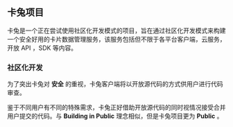 ## 卡兔项目

卡兔是一个正在尝试使用社区化开发模式的项目，旨在通过社区化开发模式来构建一个安全好用的卡片数据管理服务，该服务包括但不限于各平台客户端，云服务，开放 API ，SDK 等内容。


### 社区化开发

为了突出卡兔对 **安全** 的重视，卡兔客户端将以开放源代码的方式供用户进行代码审查。

鉴于不同用户有不同的特殊需求，卡兔正好借助开放源代码的同时视情况接受合并用户提交的代码。与 **Building in Public** 理念相似，但是卡兔项目更为 **Public** 。
